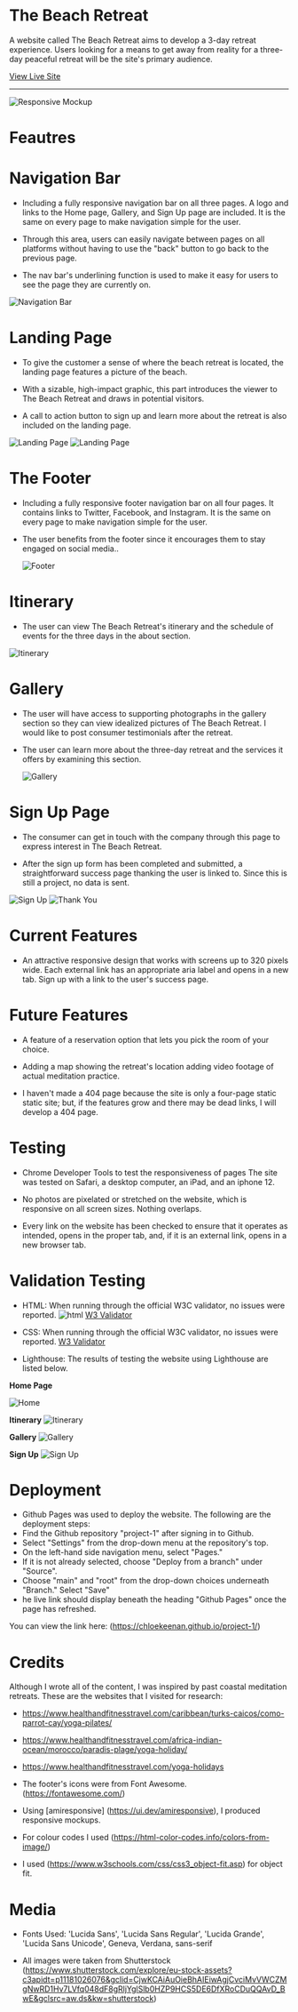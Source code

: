 # The Beach Retreat

A website called The Beach Retreat aims to develop a 3-day retreat experience. Users looking for a means to get away from reality for a three-day peaceful retreat will be the site's primary audience.

[View Live Site](https://chloekeenan.github.io/project-1/)

  
 ****** 
 ![Responsive Mockup](assets/images/responsive.png)

  
# Feautres

# Navigation Bar

- Including a fully responsive navigation bar on all three pages. A logo and links to the Home page, Gallery, and Sign Up page are included. It is the same on every page to make navigation simple for the user. 

- Through this area, users can easily navigate between pages on all platforms without having to use the "back" button to go back to the previous page. 

- The nav bar's underlining function is used to make it easy for users to see the page they are currently on. 

 ![Navigation Bar](assets/images/nav%20.png)


# Landing Page
- To give the customer a sense of where the beach retreat is located, the landing page features a picture of the beach.

- With a sizable, high-impact graphic, this part introduces the viewer to The Beach Retreat and draws in potential visitors.

- A call to action button to sign up and learn more about the retreat is also included on the landing page.

 ![Landing Page](assets/images/landing%201.png)
  ![Landing Page](assets/images/landing%202.png)


# The Footer

- Including a fully responsive footer navigation bar on all four pages. It contains links to Twitter, Facebook, and Instagram. It is the same on every page to make navigation simple for the user.

- The user benefits from the footer since it encourages them to stay engaged on social media..

  ![Footer](assets/images/footer.png)


# Itinerary
 - The user can view The Beach Retreat's itinerary and the schedule of events for the three days in the about section.


  ![Itinerary](assets/images/itin.html.png)

 
#   Gallery
  - The user will have access to supporting photographs in the gallery section so they can view idealized pictures of The Beach Retreat.
   I would like to post consumer testimonials after the retreat.

- The user can learn more about the three-day retreat and the services it offers by examining this section.

  ![Gallery](assets/images/readme-gallery.png)


# Sign Up Page

 - The consumer can get in touch with the company through this page to express interest in The Beach Retreat.

 - After the sign up form has been completed and submitted, a straightforward success page thanking the user is linked to. Since this is still a project, no data is sent.

  ![Sign Up](assets/images/readme-signup.png)
    ![Thank You](assets/images/thanks.png)



# Current Features
 
 - An attractive responsive design that works with screens up to 320 pixels wide.
Each external link has an appropriate aria label and opens in a new tab.
Sign up with a link to the user's success page.


# Future Features

- A feature of a reservation option that lets you pick the room of your choice.

- Adding a map showing the retreat's location
adding video footage of actual meditation practice.

- I haven't made a 404 page because the site is only a four-page static static site; but, if the features grow and there may be dead links, I will develop a 404 page.


# Testing 

- Chrome Developer Tools to test the responsiveness of pages The site was tested on Safari, a desktop computer, an iPad, and an iphone 12.

- No photos are pixelated or stretched on the website, which is responsive on all screen sizes. Nothing overlaps.

- Every link on the website has been checked to ensure that it operates as intended, opens in the proper tab, and, if it is an external link, opens in a new browser tab.


# Validation Testing

- HTML: When running through the official W3C validator, no issues were reported.
  ![html](assets/images/html.png) [W3 Validator]( https://validator.w3.org/nu/?doc=https%3A%2F%2Fchloekeenan.github.io%2Fproject-1%2F)


- CSS: When running through the official W3C validator, no issues were reported.
[W3 Validator](https://jigsaw.w3.org/css-validator/validator )

- Lighthouse: The results of testing the website using Lighthouse are listed below.

**Home Page**

  ![Home](assets/images/index.html.png)

**Itinerary**
   ![Itinerary](assets/images/itinerary.png)

**Gallery**
   ![Gallery](assets/images/gallery.png)

  **Sign Up**
   ![Sign Up](assets/images/sign-up.png)




# Deployment 

- Github Pages was used to deploy the website. The following are the deployment steps:
- Find the Github repository "project-1" after signing in to Github.
- Select "Settings" from the drop-down menu at the repository's top.
- On the left-hand side navigation menu, select "Pages."
- If it is not already selected, choose "Deploy from a branch" under "Source".
- Choose "main" and "root" from the drop-down choices underneath "Branch."
Select "Save"
- he live link should display beneath the heading "Github Pages" once the page has refreshed.

You can view the link here: (https://chloekeenan.github.io/project-1/)

# Credits 

Although I wrote all of the content, I was inspired by past coastal meditation retreats. These are the websites that I visited for research: 

- https://www.healthandfitnesstravel.com/caribbean/turks-caicos/como-parrot-cay/yoga-pilates/ 

- https://www.healthandfitnesstravel.com/africa-indian-ocean/morocco/paradis-plage/yoga-holiday/ 

- https://www.healthandfitnesstravel.com/yoga-holidays 

- The footer's icons were from Font Awesome. (https://fontawesome.com/)

- Using [amiresponsive] (https://ui.dev/amiresponsive), I produced responsive mockups. 

- For colour codes I used (https://html-color-codes.info/colors-from-image/)

- I used (https://www.w3schools.com/css/css3_object-fit.asp) for object fit. 

# Media

 - Fonts Used:   'Lucida Sans', 'Lucida Sans Regular', 'Lucida Grande', 'Lucida Sans Unicode', Geneva, Verdana, sans-serif

- All images were taken from Shutterstock (https://www.shutterstock.com/explore/eu-stock-assets?c3apidt=p11181026076&gclid=CjwKCAiAuOieBhAIEiwAgjCvciMvVWCZMgNwRD1Hv7LVfq048dF8gRljYglSlb0HZP9HCS5DE6DfXRoCDuQQAvD_BwE&gclsrc=aw.ds&kw=shutterstock)
